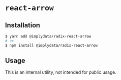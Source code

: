 # `react-arrow`

## Installation

```sh
$ yarn add @implydata/radix-react-arrow
# or
$ npm install @implydata/radix-react-arrow
```

## Usage

This is an internal utility, not intended for public usage.
